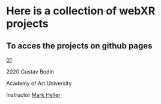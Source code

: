 # Here is a collection of webXR projects

## To acces the projects on github pages

[01](https://mannenpag.github.io/webXR/01)

2020 Gustav Bodin

Academy of Art University 

Instructor [Mark Heller](https://github.com/mheller)